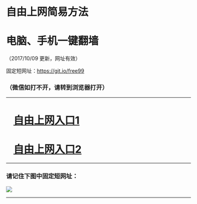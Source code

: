 ﻿# 自由上网简易方法

# 电脑、手机一键翻墙

（2017/10/09 更新，网址有效）

固定短网址：https://git.io/free99

### （微信如打不开，请转到浏览器打开）


***





# &nbsp;&nbsp; <a href="http://ft117496917.fwq-tz-1001.info/fwqtz01.html?t=100900128199 " target="_blank">自由上网入口1</a>
# &nbsp;&nbsp; <a href="http://ft1848022348.fwq-tz-1002.info/fwqtz02.html?t=100900131171 " target="_blank">自由上网入口2</a>
***

### 请记住下图中固定短网址：

<img src="https://s3-us-west-2.amazonaws.com/fwq-1001/yjfq-20170905okok.png" /> 


***

